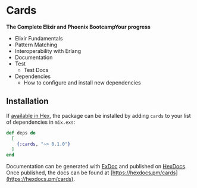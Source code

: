 # Cards

**The Complete Elixir and Phoenix BootcampYour progress**

* Elixir Fundamentals
* Pattern Matching 
* Interoperability with Erlang
* Documentation 
* Test
  * Test Docs
* Dependencies 
  * How to configure and install new dependencies

## Installation

If [available in Hex](https://hex.pm/docs/publish), the package can be installed
by adding `cards` to your list of dependencies in `mix.exs`:

```elixir
def deps do
  [
    {:cards, "~> 0.1.0"}
  ]
end
```

Documentation can be generated with [ExDoc](https://github.com/elixir-lang/ex_doc)
and published on [HexDocs](https://hexdocs.pm). Once published, the docs can
be found at [https://hexdocs.pm/cards](https://hexdocs.pm/cards).


